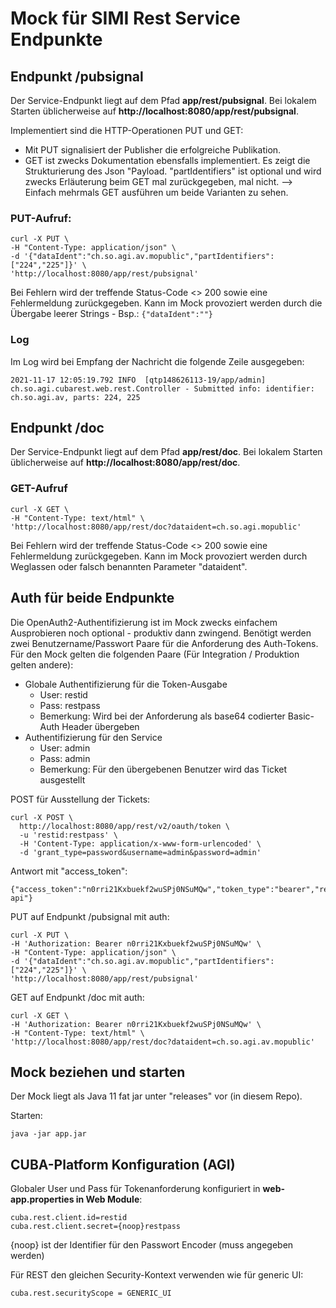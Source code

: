 # Mock für SIMI Rest Service Endpunkte

## Endpunkt /pubsignal

Der Service-Endpunkt liegt auf dem Pfad **app/rest/pubsignal**. Bei lokalem Starten üblicherweise auf **http://localhost:8080/app/rest/pubsignal**.

Implementiert sind die HTTP-Operationen PUT und GET:

* Mit PUT signalisiert der Publisher die erfolgreiche Publikation.
* GET ist zwecks Dokumentation ebensfalls implementiert. Es zeigt die Strukturierung des Json "Payload. "partIdentifiers" ist optional und wird zwecks Erläuterung beim GET mal zurückgegeben, mal nicht. --> Einfach mehrmals GET ausführen um beide Varianten zu sehen.

### PUT-Aufruf:

    curl -X PUT \
    -H "Content-Type: application/json" \
    -d '{"dataIdent":"ch.so.agi.av.mopublic","partIdentifiers":["224","225"]}' \
    'http://localhost:8080/app/rest/pubsignal'

Bei Fehlern wird der treffende Status-Code <> 200 sowie eine Fehlermeldung zurückgegeben.
Kann im Mock provoziert werden durch die Übergabe leerer Strings - Bsp.: `{"dataIdent":""}`

### Log

Im Log wird bei Empfang der Nachricht die folgende Zeile ausgegeben:

    2021-11-17 12:05:19.792 INFO  [qtp148626113-19/app/admin] ch.so.agi.cubarest.web.rest.Controller - Submitted info: identifier: ch.so.agi.av, parts: 224, 225
    
## Endpunkt /doc

Der Service-Endpunkt liegt auf dem Pfad **app/rest/doc**. Bei lokalem Starten üblicherweise auf **http://localhost:8080/app/rest/doc**.

### GET-Aufruf

    curl -X GET \
    -H "Content-Type: text/html" \
    'http://localhost:8080/app/rest/doc?dataident=ch.so.agi.mopublic' 

Bei Fehlern wird der treffende Status-Code <> 200 sowie eine Fehlermeldung zurückgegeben.
Kann im Mock provoziert werden durch Weglassen oder falsch benannten Parameter "dataident".

## Auth für beide Endpunkte

Die OpenAuth2-Authentifizierung ist im Mock zwecks einfachem Ausprobieren noch optional - produktiv dann zwingend. Benötigt werden zwei Benutzername/Passwort Paare für die Anforderung des Auth-Tokens. Für den Mock gelten die folgenden Paare (Für Integration / Produktion gelten andere):

* Globale Authentifizierung für die Token-Ausgabe
  * User: restid
  * Pass: restpass
  * Bemerkung: Wird bei der Anforderung als base64 codierter Basic-Auth Header übergeben
* Authentifizierung für den Service
  * User: admin
  * Pass: admin
  * Bemerkung: Für den übergebenen Benutzer wird das Ticket ausgestellt

POST für Ausstellung der Tickets:

    curl -X POST \
      http://localhost:8080/app/rest/v2/oauth/token \
      -u 'restid:restpass' \
      -H 'Content-Type: application/x-www-form-urlencoded' \
      -d 'grant_type=password&username=admin&password=admin'

Antwort mit "access_token":

    {"access_token":"n0rri21Kxbuekf2wuSPj0NSuMQw","token_type":"bearer","refresh_token":"lPgeTNwWTajKE1LEva4TkpHsSk4","expires_in":43199,"scope":"rest-api"}

PUT auf Endpunkt /pubsignal mit auth:

    curl -X PUT \
    -H 'Authorization: Bearer n0rri21Kxbuekf2wuSPj0NSuMQw' \
    -H "Content-Type: application/json" \
    -d '{"dataIdent":"ch.so.agi.av.mopublic","partIdentifiers":["224","225"]}' \
    'http://localhost:8080/app/rest/pubsignal'
    
GET auf Endpunkt /doc mit auth:   

    curl -X GET \
    -H 'Authorization: Bearer n0rri21Kxbuekf2wuSPj0NSuMQw' \
    -H "Content-Type: text/html" \
    'http://localhost:8080/app/rest/doc?dataident=ch.so.agi.av.mopublic' 

## Mock beziehen und starten

Der Mock liegt als Java 11 fat jar unter "releases" vor (in diesem Repo).

Starten:

    java -jar app.jar

## CUBA-Platform Konfiguration (AGI)

Globaler User und Pass für Tokenanforderung konfiguriert in **web-app.properties in Web Module**:

    cuba.rest.client.id=restid
    cuba.rest.client.secret={noop}restpass

{noop} ist der Identifier für den Passwort Encoder (muss angegeben werden)

Für REST den gleichen Security-Kontext verwenden wie für generic UI:

    cuba.rest.securityScope = GENERIC_UI